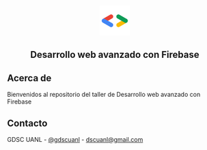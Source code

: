 <br />
<p align="center">
    <img src="./assets/logo.png"  alt="Logo" width="70px" >

  <h2 align="center">Desarrollo web avanzado con Firebase</23>

</p>

## Acerca de

Bienvenidos al repositorio del taller de Desarrollo web avanzado con Firebase


## Contacto

GDSC UANL - [@gdscuanl](https://twitter.com/gdscuanl) - dscuanl@gmail.com